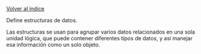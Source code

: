 [Volver al índice](../../../README.md)

Define estructuras de datos.

Las estructuras se usan para agrupar varios datos relacionados en una sola unidad lógica, que puede contener diferentes tipos de datos, y así manejar esa información como un solo objeto.
